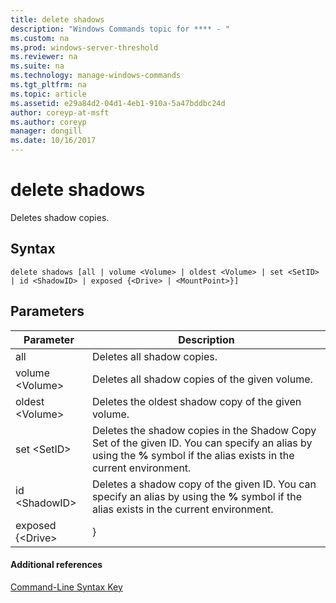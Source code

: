 ```yaml
---
title: delete shadows
description: "Windows Commands topic for **** - "
ms.custom: na
ms.prod: windows-server-threshold
ms.reviewer: na
ms.suite: na
ms.technology: manage-windows-commands
ms.tgt_pltfrm: na
ms.topic: article
ms.assetid: e29a84d2-04d1-4eb1-910a-5a47bddbc24d
author: coreyp-at-msft
ms.author: coreyp
manager: dongill
ms.date: 10/16/2017
---
```


# delete shadows



Deletes shadow copies.

## Syntax

```
delete shadows [all | volume <Volume> | oldest <Volume> | set <SetID> | id <ShadowID> | exposed {<Drive> | <MountPoint>}]
```

## Parameters

|     Parameter     |                                                                             Description                                                                              |
|-------------------|----------------------------------------------------------------------------------------------------------------------------------------------------------------------|
|        all        |                                                                      Deletes all shadow copies.                                                                      |
| volume \<Volume>  |                                                            Deletes all shadow copies of the given volume.                                                            |
| oldest \<Volume>  |                                                         Deletes the oldest shadow copy of the given volume.                                                          |
|   set \<SetID>    | Deletes the shadow copies in the Shadow Copy Set of the given ID. You can specify an alias by using the **%** symbol if the alias exists in the current environment. |
|  id \<ShadowID>   |              Deletes a shadow copy of the given ID. You can specify an alias by using the **%** symbol if the alias exists in the current environment.               |
| exposed {\<Drive> |                                                                            <MountPoint>}                                                                             |

#### Additional references

[Command-Line Syntax Key](command-line-syntax-key.md)